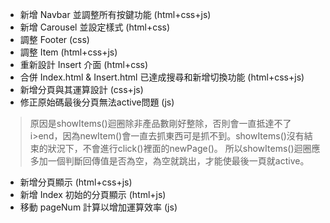 - 新增 Navbar 並調整所有按鍵功能 (html+css+js)
- 新增 Carousel 並設定樣式 (html+css)
- 調整 Footer (css)
- 調整 Item (html+css+js)
- 重新設計 Insert 介面 (html+css)
- 合併 Index.html & Insert.html 已達成搜尋和新增切換功能 (html+css+js)
- 新增分頁與其運算設計 (css+js)
- 修正原始碼最後分頁無法active問題 (js)
> 原因是showItems()迴圈除非產品數剛好整除，否則會一直抵達不了 i>end，因為newItem()會一直去抓東西可是抓不到。showItems()沒有結束的狀況下，不會進行click()裡面的newPage()。
所以showItems()迴圈應多加一個判斷回傳值是否為空，為空就跳出，才能使最後一頁就active。
- 新增分頁顯示 (html+css+js)
- 新增 Index 初始的分頁顯示 (html+js)
- 移動 pageNum 計算以增加運算效率 (js)